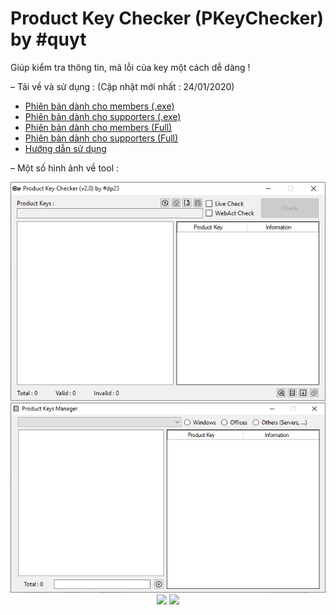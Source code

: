 # Product Key Checker (PKeyChecker) by #quyt
Giúp kiểm tra thông tin, mã lỗi của key một cách dễ dàng !

– Tải về và sử dụng : (Cập nhật mới nhất : 24/01/2020)
+ [Phiên bản dành cho members (.exe)](https://raw.githubusercontent.com/dphuc23/PKeyChecker/master/For%20members/PKeyChecker%20(.exe).rar)
+ [Phiên bản dành cho supporters (.exe)](https://raw.githubusercontent.com/dphuc23/PKeyChecker/master/For%20supporters/PKeyChecker%20(.exe).rar)
+ [Phiên bản dành cho members (Full)](https://raw.githubusercontent.com/dphuc23/PKeyChecker/master/For%20members/PKeyChecker%20(Full).rar)
+ [Phiên bản dành cho supporters (Full)](https://raw.githubusercontent.com/dphuc23/PKeyChecker/master/For%20supporters/PKeyChecker%20(Full).rar)
+ [Hướng dẫn sử dụng](https://docs.google.com/document/d/1obHwQgOEXXH6WFGljdRBs_NqTM5FLL06MFNDEV8ToDg/edit?usp=sharing)


– Một số hình ảnh về tool :
<p align="center">
  <img src="https://raw.githubusercontent.com/dphuc23/PKeyChecker/master/img/frmMain.png">
  <img src="https://raw.githubusercontent.com/dphuc23/PKeyChecker/master/img/frmDat.png">
  <img src="https://raw.githubusercontent.com/dphuc23/PKeyChecker/master/img/frmLic.png">
  <img src="https://raw.githubusercontent.com/dphuc23/PKeyChecker/master/img/frmAdd.png">
</p>
